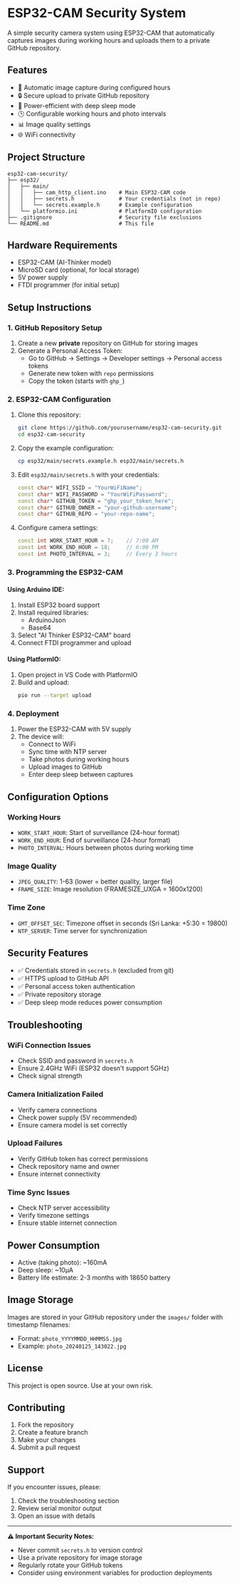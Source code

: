 # ESP32-CAM Security System

A simple security camera system using ESP32-CAM that automatically captures images during working hours and uploads them to a private GitHub repository.

## Features

- 📸 Automatic image capture during configured hours
- 🔒 Secure upload to private GitHub repository
- 🔋 Power-efficient with deep sleep mode
- 🕒 Configurable working hours and photo intervals
- 📊 Image quality settings
- 🌐 WiFi connectivity

## Project Structure

```
esp32-cam-security/
├── esp32/
│   ├── main/
│   │   ├── cam_http_client.ino    # Main ESP32-CAM code
│   │   ├── secrets.h              # Your credentials (not in repo)
│   │   └── secrets.example.h      # Example configuration
│   └── platformio.ini             # PlatformIO configuration
├── .gitignore                     # Security file exclusions
└── README.md                      # This file
```

## Hardware Requirements

- ESP32-CAM (AI-Thinker model)
- MicroSD card (optional, for local storage)
- 5V power supply
- FTDI programmer (for initial setup)

## Setup Instructions

### 1. GitHub Repository Setup

1. Create a new **private** repository on GitHub for storing images
2. Generate a Personal Access Token:
   - Go to GitHub → Settings → Developer settings → Personal access tokens
   - Generate new token with `repo` permissions
   - Copy the token (starts with `ghp_`)

### 2. ESP32-CAM Configuration

1. Clone this repository:
   ```bash
   git clone https://github.com/yourusername/esp32-cam-security.git
   cd esp32-cam-security
   ```

2. Copy the example configuration:
   ```bash
   cp esp32/main/secrets.example.h esp32/main/secrets.h
   ```

3. Edit `esp32/main/secrets.h` with your credentials:
   ```cpp
   const char* WIFI_SSID = "YourWiFiName";
   const char* WIFI_PASSWORD = "YourWiFiPassword";
   const char* GITHUB_TOKEN = "ghp_your_token_here";
   const char* GITHUB_OWNER = "your-github-username";
   const char* GITHUB_REPO = "your-repo-name";
   ```

4. Configure camera settings:
   ```cpp
   const int WORK_START_HOUR = 7;    // 7:00 AM
   const int WORK_END_HOUR = 18;     // 6:00 PM
   const int PHOTO_INTERVAL = 3;     // Every 3 hours
   ```

### 3. Programming the ESP32-CAM

#### Using Arduino IDE:
1. Install ESP32 board support
2. Install required libraries:
   - ArduinoJson
   - Base64
3. Select "AI Thinker ESP32-CAM" board
4. Connect FTDI programmer and upload

#### Using PlatformIO:
1. Open project in VS Code with PlatformIO
2. Build and upload:
   ```bash
   pio run --target upload
   ```

### 4. Deployment

1. Power the ESP32-CAM with 5V supply
2. The device will:
   - Connect to WiFi
   - Sync time with NTP server
   - Take photos during working hours
   - Upload images to GitHub
   - Enter deep sleep between captures

## Configuration Options

### Working Hours
- `WORK_START_HOUR`: Start of surveillance (24-hour format)
- `WORK_END_HOUR`: End of surveillance (24-hour format)
- `PHOTO_INTERVAL`: Hours between photos during working time

### Image Quality
- `JPEG_QUALITY`: 1-63 (lower = better quality, larger file)
- `FRAME_SIZE`: Image resolution (FRAMESIZE_UXGA = 1600x1200)

### Time Zone
- `GMT_OFFSET_SEC`: Timezone offset in seconds (Sri Lanka: +5:30 = 19800)
- `NTP_SERVER`: Time server for synchronization

## Security Features

- ✅ Credentials stored in `secrets.h` (excluded from git)
- ✅ HTTPS upload to GitHub API
- ✅ Personal access token authentication
- ✅ Private repository storage
- ✅ Deep sleep mode reduces power consumption

## Troubleshooting

### WiFi Connection Issues
- Check SSID and password in `secrets.h`
- Ensure 2.4GHz WiFi (ESP32 doesn't support 5GHz)
- Check signal strength

### Camera Initialization Failed
- Verify camera connections
- Check power supply (5V recommended)
- Ensure camera model is set correctly

### Upload Failures
- Verify GitHub token has correct permissions
- Check repository name and owner
- Ensure internet connectivity

### Time Sync Issues
- Check NTP server accessibility
- Verify timezone settings
- Ensure stable internet connection

## Power Consumption

- Active (taking photo): ~160mA
- Deep sleep: ~10µA
- Battery life estimate: 2-3 months with 18650 battery

## Image Storage

Images are stored in your GitHub repository under the `images/` folder with timestamp filenames:
- Format: `photo_YYYYMMDD_HHMMSS.jpg`
- Example: `photo_20240125_143022.jpg`

## License

This project is open source. Use at your own risk.

## Contributing

1. Fork the repository
2. Create a feature branch
3. Make your changes
4. Submit a pull request

## Support

If you encounter issues, please:
1. Check the troubleshooting section
2. Review serial monitor output
3. Open an issue with details

---

**⚠️ Important Security Notes:**
- Never commit `secrets.h` to version control
- Use a private repository for image storage
- Regularly rotate your GitHub tokens
- Consider using environment variables for production deployments